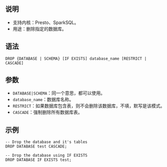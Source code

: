 ## 说明
- 支持内核：Presto、SparkSQL。
- 用途：删除指定的数据库。

## 语法
```
DROP {DATABASE | SCHEMA} [IF EXISTS] database_name [RESTRICT | CASCADE]
```
## 参数
- `DATABASE|SCHEMA`：同一个意思，都可以使用。
- `database_name`：数据库名称。
- `RESTRICT`：如果数据库包含表，则不会删除该数据库，不填，默写是该模式。
- `CASCADE`：强制删除所有数据库表。

## 示例
```
-- Drop the database and it's tables
DROP DATABASE test CASCADE;

-- Drop the database using IF EXISTS
DROP DATABASE IF EXISTS test;
```
